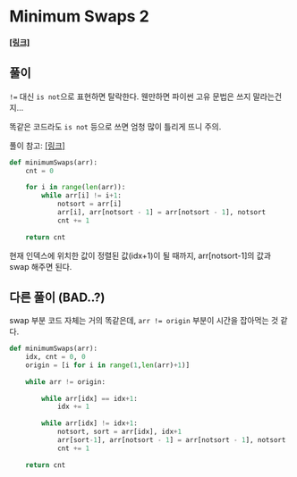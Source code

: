 # Minimum Swaps 2

**[[링크]](https://www.hackerrank.com/challenges/minimum-swaps-2/problem?h_l=interview&playlist_slugs%5B%5D=interview-preparation-kit&playlist_slugs%5B%5D=arrays)**



## 풀이



`!=` 대신 `is not`으로 표현하면 탈락한다. 웬만하면 파이썬 고유 문법은 쓰지 말라는건지...

똑같은 코드라도 `is not` 등으로 쓰면 엄청 많이 틀리게 뜨니 주의.



풀이 참고: [[링크]](https://somjang.tistory.com/entry/HackerRank-Array-Minimum-Swaps-2-Python)



``` python
def minimumSwaps(arr):
    cnt = 0
    
    for i in range(len(arr)):
        while arr[i] != i+1:
            notsort = arr[i]
            arr[i], arr[notsort - 1] = arr[notsort - 1], notsort
            cnt += 1
            
    return cnt
```



현재 인덱스에 위치한 값이 정렬된 값(idx+1)이 될 때까지, arr[notsort-1]의 값과 swap 해주면 된다.



## 다른 풀이 (BAD..?)



swap 부분 코드 자체는 거의 똑같은데, `arr != origin` 부분이 시간을 잡아먹는 것 같다.



``` python
def minimumSwaps(arr):
    idx, cnt = 0, 0
    origin = [i for i in range(1,len(arr)+1)]
    
    while arr != origin:
        
        while arr[idx] == idx+1:
            idx += 1
        
        while arr[idx] != idx+1:
            notsort, sort = arr[idx], idx+1
            arr[sort-1], arr[notsort - 1] = arr[notsort - 1], notsort
            cnt += 1         
            
    return cnt
```

